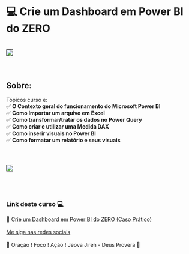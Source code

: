 # 💻  Crie um Dashboard em Power BI do ZERO

<h1>
   <img src="https://i.ibb.co/Z6vCSXK/Dashboard.png" border="1">
</h1>
<br>

## Sobre: 

Tópicos curso e:<br>
✅ **O Contexto geral do funcionamento do Microsoft Power BI**<br>
✅ **Como Importar um arquivo em Excel**<br>
✅ **Como transformar/tratar os dados no Power Query**<br>
✅ **Como criar e utilizar uma Medida DAX**<br>
✅ **Como inserir visuais no Power BI**<br>
✅ **Como formatar um relatório e seus visuais**<br>
<br>

<h1>
   <img src="https://i.ibb.co/s5cyGyB/Problema-Dashboard-do-ZERO.jpg" border="1">
</h1>
<br>
<br>

### Link deste curso  💻

 🎯 <a href="https://www.udemy.com/course/crie-um-dashboard-em-power-bi-do-zero-caso-pratico/" target="_blank">Crie um Dashboard em Power BI do ZERO (Caso Prático)</a>
<br>
<br>
[Me siga nas redes sociais](https://linktr.ee/ygtecnologia)
<br>
<br> 
🙏 Oração ! Foco ! Ação ! Jeova Jireh - Deus Provera 🙏  


